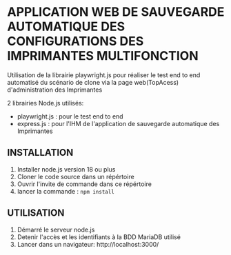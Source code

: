 # APPLICATION WEB DE SAUVEGARDE AUTOMATIQUE DES CONFIGURATIONS DES IMPRIMANTES MULTIFONCTION
Utilisation de la librairie playwright.js pour réaliser le test end to end automatisé du scénario de clone via la page web(TopAcess) d'administration des Imprimantes

2 librairies Node.js utilisés: 
  - playwright.js : pour le test end to end
  - express.js : pour l'IHM de l'application de sauvegarde automatique des Imprimantes

## INSTALLATION

1) Installer node.js version 18 ou plus
2) Cloner le code source dans un répértoire
3) Ouvrir l'invite de commande dans ce répértoire
4) lancer la commande : ``` npm install ```
    
 ## UTILISATION
 
 1) Démarré le serveur node.js
 2) Detenir l'accès et les identifiants à la BDD MariaDB utilisé 
 3) Lancer dans un navigateur: http://localhost:3000/

